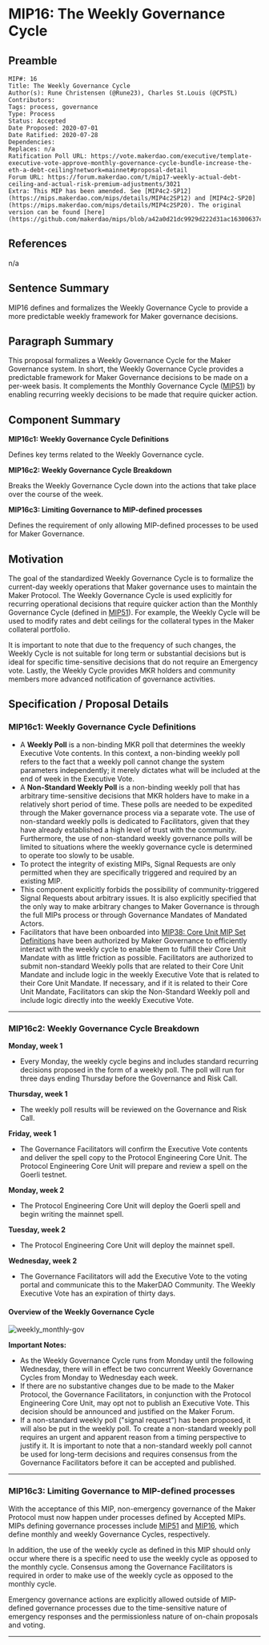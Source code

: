 # MIP16: The Weekly Governance Cycle

## Preamble

```
MIP#: 16
Title: The Weekly Governance Cycle
Author(s): Rune Christensen (@Rune23), Charles St.Louis (@CPSTL)
Contributors:
Tags: process, governance
Type: Process
Status: Accepted
Date Proposed: 2020-07-01
Date Ratified: 2020-07-28
Dependencies:
Replaces: n/a
Ratification Poll URL: https://vote.makerdao.com/executive/template-executive-vote-approve-monthly-governance-cycle-bundle-increase-the-eth-a-debt-ceiling?network=mainnet#proposal-detail
Forum URL: https://forum.makerdao.com/t/mip17-weekly-actual-debt-ceiling-and-actual-risk-premium-adjustments/3021
Extra: This MIP has been amended. See [MIP4c2-SP12](https://mips.makerdao.com/mips/details/MIP4c2SP12) and [MIP4c2-SP20](https://mips.makerdao.com/mips/details/MIP4c2SP20). The original version can be found [here](https://github.com/makerdao/mips/blob/a42a0d21dc9929d222d31ac16300637cd403085f/MIP16/mip16.md).
```

## References

n/a

## Sentence Summary

MIP16 defines and formalizes the Weekly Governance Cycle to provide a more predictable weekly framework for Maker governance decisions.

## Paragraph Summary

This proposal formalizes a Weekly Governance Cycle for the Maker Governance system. In short, the Weekly Governance Cycle provides a predictable framework for Maker Governance decisions to be made on a per-week basis. It complements the Monthly Governance Cycle ([MIP51](https://github.com/makerdao/mips/blob/master/MIP51/mip51.md)) by enabling recurring weekly decisions to be made that require quicker action.


## Component Summary

**MIP16c1: Weekly Governance Cycle Definitions**

Defines key terms related to the Weekly Governance cycle.

**MIP16c2: Weekly Governance Cycle Breakdown**

Breaks the Weekly Governance Cycle down into the actions that take place over the course of the week.

**MIP16c3: Limiting Governance to MIP-defined processes**

Defines the requirement of only allowing MIP-defined processes to be used for Maker Governance.

## Motivation

The goal of the standardized Weekly Governance Cycle is to formalize the current-day weekly operations that Maker governance uses to maintain the Maker Protocol. The Weekly Governance Cycle is used explicitly for recurring operational decisions that require quicker action than the Monthly Governance Cycle (defined in [MIP51](https://github.com/makerdao/mips/blob/master/MIP51/mip51.md)). For example, the Weekly Cycle will be used to modify rates and debt ceilings for the collateral types in the Maker collateral portfolio.

It is important to note that due to the frequency of such changes, the Weekly Cycle is not suitable for long term or substantial decisions but is ideal for specific time-sensitive decisions that do not require an Emergency vote. Lastly, the Weekly Cycle provides MKR holders and community members more advanced notification of governance activities.

## Specification / Proposal Details

### MIP16c1: Weekly Governance Cycle Definitions

- A **Weekly Poll** is a non-binding MKR poll that determines the weekly Executive Vote contents. In this context, a non-binding weekly poll refers to the fact that a weekly poll cannot change the system parameters independently; it merely dictates what will be included at the end of week in the Executive Vote.
- A **Non-Standard Weekly Poll** is a non-binding weekly poll that has arbitrary time-sensitive decisions that MKR holders have to make in a relatively short period of time. These polls are needed to be expedited through the Maker governance process via a separate vote. The use of non-standard weekly polls is dedicated to Facilitators, given that they have already established a high level of trust with the community. Furthermore, the use of non-standard weekly governance polls will be limited to situations where the weekly governance cycle is determined to operate too slowly to be usable.
- To protect the integrity of existing MIPs, Signal Requests are only permitted when they are specifically triggered and required by an existing MIP.
- This component explicitly forbids the possibility of community-triggered Signal Requests about arbitrary issues. It is also explicitly specified that the only way to make arbitrary changes to Maker Governance is through the full MIPs process or through Governance Mandates of Mandated Actors.
- Facilitators that have been onboarded into [MIP38: Core Unit MIP Set Definitions](https://github.com/makerdao/mips/blob/master/MIP38/mip38.md) have been authorized by Maker Governance to efficiently interact with the weekly cycle to enable them to fulfill their Core Unit Mandate with as little friction as possible. Facilitators are authorized to submit non-standard Weekly polls that are related to their Core Unit Mandate and include logic in the weekly Executive Vote that is related to their Core Unit Mandate. If necessary, and if it is related to their Core Unit Mandate, Facilitators can skip the Non-Standard Weekly poll and include logic directly into the weekly Executive Vote.

---

### MIP16c2: Weekly Governance Cycle Breakdown


**Monday, week 1**

- Every Monday, the weekly cycle begins and includes standard recurring decisions proposed in the form of a weekly poll. The poll will run for three days ending Thursday before the Governance and Risk Call.

**Thursday, week 1**

- The weekly poll results will be reviewed on the Governance and Risk Call.

**Friday, week 1**

- The Governance Facilitators will confirm the Executive Vote contents and deliver the spell copy to the Protocol Engineering Core Unit. The Protocol Engineering Core Unit will prepare and review a spell on the Goerli testnet.

**Monday, week 2**

- The Protocol Engineering Core Unit will deploy the Goerli spell and begin writing the mainnet spell.

**Tuesday, week 2**

- The Protocol Engineering Core Unit will deploy the mainnet spell.

**Wednesday, week 2**

- The Governance Facilitators will add the Executive Vote to the voting portal and communicate this to the MakerDAO Community. The Weekly Executive Vote has an expiration of thirty days.

#### Overview of the Weekly Governance Cycle

![weekly_monthly-gov](https://github.com/patrick-j-govalpha/mips/blob/mip16-amendment/MIP16/weekly_governance_cycle.png)

**Important Notes:**

- As the Weekly Governance Cycle runs from Monday until the following Wednesday, there will in effect be two concurrent Weekly Governance Cycles from Monday to Wednesday each week.
- If there are no substantive changes due to be made to the Maker Protocol, the Governance Facilitators, in conjunction with the Protocol Engineering Core Unit, may opt not to publish an Executive Vote. This decision should be announced and justified on the Maker Forum.
- If a non-standard weekly poll ("signal request") has been proposed, it will also be put in the weekly poll. To create a non-standard weekly poll requires an urgent and apparent reason from a timing perspective to justify it. It is important to note that a non-standard weekly poll cannot be used for long-term decisions and requires consensus from the Governance Facilitators before it can be accepted and published.

---
### MIP16c3: Limiting Governance to MIP-defined processes

With the acceptance of this MIP, non-emergency governance of the Maker Protocol must now happen under processes defined by Accepted MIPs. MIPs defining governance processes include [MIP51](https://github.com/makerdao/mips/blob/master/MIP51/mip51.md) and [MIP16](https://github.com/makerdao/mips/blob/master/MIP16/mip16.md), which define monthly and weekly Governance Cycles, respectively.

In addition, the use of the weekly cycle as defined in this MIP should only occur where there is a specific need to use the weekly cycle as opposed to the monthly cycle. Consensus among the Governance Facilitators is required in order to make use of the weekly cycle as opposed to the monthly cycle.

Emergency governance actions are explicitly allowed outside of MIP-defined governance processes due to the time-sensitive nature of emergency responses and the permissionless nature of on-chain proposals and voting.

---
